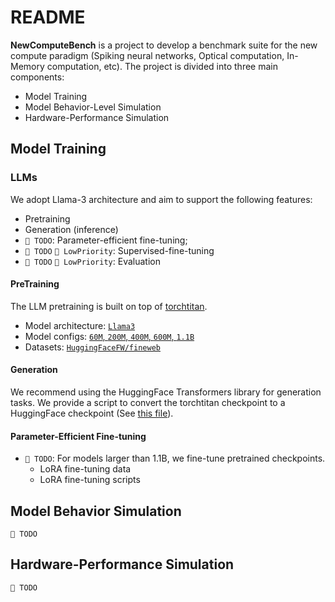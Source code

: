 # README

**NewComputeBench** is a project to develop a benchmark suite for the new compute paradigm (Spiking neural networks, Optical computation, In-Memory computation, etc). The project is divided into three main components:
- Model Training
- Model Behavior-Level Simulation
- Hardware-Performance Simulation

## Model Training

### LLMs

We adopt Llama-3 architecture and aim to support the following features:

- Pretraining
- Generation (inference)
- `🚧 TODO`: Parameter-efficient fine-tuning;
- `🚧 TODO` `🐌 LowPriority`: Supervised-fine-tuning
- `🚧 TODO` `🐌 LowPriority`: Evaluation

#### PreTraining

The LLM pretraining is built on top of [torchtitan](https://github.com/pytorch/torchtitan).

- Model architecture: [`Llama3`](/src/torchtitan/models/llama/model.py)
- Model configs: [`60M`, `200M`, `400M`, `600M`, `1.1B`](src/aixsim_models/llm/model_flavors.py)
- Datasets: [`HuggingFaceFW/fineweb`](/src/aixsim_models/llm/pretrain_data.py)

#### Generation

We recommend using the HuggingFace Transformers library for generation tasks.
We provide a script to convert the torchtitan checkpoint to a HuggingFace checkpoint (See [this file](/experiments/llm-digital/pretrain/README.md)).


#### Parameter-Efficient Fine-tuning
- `🚧 TODO`: For models larger than 1.1B, we fine-tune pretrained checkpoints.
  - LoRA fine-tuning data
  - LoRA fine-tuning scripts

## Model Behavior Simulation

`🚧 TODO`

## Hardware-Performance Simulation

`🚧 TODO`
